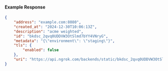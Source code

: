 <!-- Code generated for API Clients. DO NOT EDIT. -->

#### Example Response

```json
{
	"address": "example.com:8080",
	"created_at": "2024-12-30T10:06:13Z",
	"description": "acme weighted",
	"id": "bkdsc_2qvq0UDDVW3OtSlmd7bYY4VNryG",
	"metadata": "{\"environment\": \"staging\"}",
	"tls": {
		"enabled": false
	},
	"uri": "https://api.ngrok.com/backends/static/bkdsc_2qvq0UDDVW3OtSlmd7bYY4VNryG"
}
```
